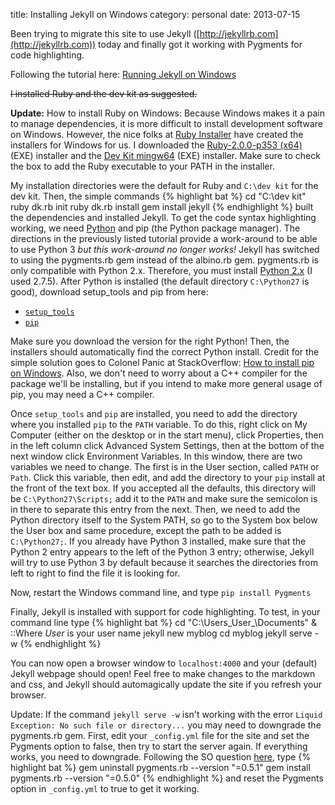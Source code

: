 title: Installing Jekyll on Windows
category: personal
date: 2013-07-15

Been trying to migrate this site to use Jekyll ([http://jekyllrb.com](http://jekyllrb.com)) today and finally got it working with Pygments for code highlighting.
<!--more-->

Following the tutorial here: [Running Jekyll on Windows](http://www.madhur.co.in/blog/2011/09/01/runningjekyllwindows.html)

<del>I installed Ruby and the dev kit as suggested.</del>

**Update:** How to install Ruby on Windows: Because Windows makes it a pain to manage dependencies, it is more difficult to install development
software on Windows. However, the nice folks at [Ruby Installer](http://rubyinstaller.org) have created the installers for Windows for us.
I downloaded the [Ruby-2.0.0-p353 (x64)](http://dl.bintray.com/oneclick/rubyinstaller/rubyinstaller-2.0.0-p353-x64.exe?direct) (EXE) installer
and the [Dev Kit mingw64](http://cdn.rubyinstaller.org/archives/devkits/DevKit-mingw64-64-4.7.2-20130224-1432-sfx.exe) (EXE) installer. Make sure
to check the box to add the Ruby executable to your PATH in the installer.

My installation directories were the default for Ruby and <code>C:\dev kit</code> for the dev kit. Then, the simple commands
{% highlight bat %}
cd "C:\dev kit"
ruby dk.rb init
ruby dk.rb install
gem install jekyll
{% endhighlight %}
built the dependencies and installed Jekyll. To get the code syntax highlighting working, we need [Python](http://www.python.org) and pip (the Python package manager). The directions in the previously listed tutorial provide a work-around to be able to use Python 3 <em>but this work-around no longer works!</em> Jekyll has switched to using the pygments.rb gem instead of the albino.rb gem. pygments.rb is only compatible with Python 2.x. Therefore, you must install [Python 2.x](http://www.python.org/download/) (I used 2.7.5). After Python is installed (the default directory `C:\Python27` is good), download setup_tools and pip from here:

* [`setup_tools`](http://www.lfd.uci.edu/~gohlke/pythonlibs/#setuptools")
* [`pip`](http://www.lfd.uci.edu/~gohlke/pythonlibs/#pip)

Make sure you download the version for the right Python! Then, the installers should automatically find the correct Python install. Credit for the simple solution goes to Colonel Panic at StackOverflow: [How to install pip on Windows](http://stackoverflow.com/a/12476379/2449192). Also, we don't need to worry about a C++ compiler for the package we'll be installing, but if you intend to make more general usage of pip, you may need a C++ compiler.

Once `setup_tools` and `pip` are installed, you need to add the directory where you installed `pip` to the `PATH` variable. To do this, right click on My Computer (either on the desktop or in the start menu), click Properties, then in the left column click Advanced System Settings, then at the bottom of the next window click Environment Variables. In this window, there are two variables we need to change. The first is in the User section, called `PATH` or `Path`. Click this variable, then edit, and add the directory to your `pip` install at the front of the text box. If you accepted all the defaults, this directory will be `C:\Python27\Scripts;` add it to the `PATH` and make sure the semicolon is in there to separate this entry from the next. Then, we need to add the Python directory itself to the System PATH, so go to the System box below the User box and same procedure, except the path to be added is `C:\Python27;`. If you already have Python 3 installed, make sure that the Python 2 entry appears to the left of the Python 3 entry; otherwise, Jekyll will try to use Python 3 by default because it searches the directories from left to right to find the file it is looking for.

Now, restart the Windows command line, and type `pip install Pygments`

Finally, Jekyll is installed with support for code highlighting. To test, in your command line type
{% highlight bat %}
cd "C:\Users\_User_\Documents" & ::Where _User_ is your user name
jekyll new myblog
cd myblog
jekyll serve -w
{% endhighlight %}

You can now open a browser window to `localhost:4000` and your (default) Jekyll webpage should open! Feel free to make changes to the markdown and css, and Jekyll should automagically update the site if you refresh your browser.

Update: If the command `jekyll serve -w` isn't working with the error `Liquid Exception: No such file or directory...` you may need to downgrade the pygments.rb gem. First, edit your `_config.yml` file for the site and set the Pygments option to false, then try to start the server again. If everything works, you need to downgrade. Following the SO question [here](http://stackoverflow.com/questions/17364028/jekyll-on-windows-pygments-not-working), type
{% highlight bat %}
gem uninstall pygments.rb --version "=0.5.1"
gem install pygments.rb --version "=0.5.0"
{% endhighlight %}
and reset the Pygments option in `_config.yml` to true to get it working.
